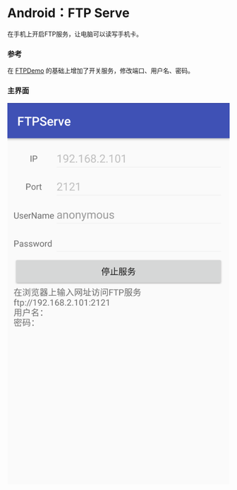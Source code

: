 # Android：FTP Serve
在手机上开启FTP服务，让电脑可以读写手机卡。
### 参考
在 [FTPDemo](https://github.com/1137830424/FTPDemo) 的基础上增加了开关服务，修改端口、用户名、密码。
### 主界面
![alt](preview.png)  